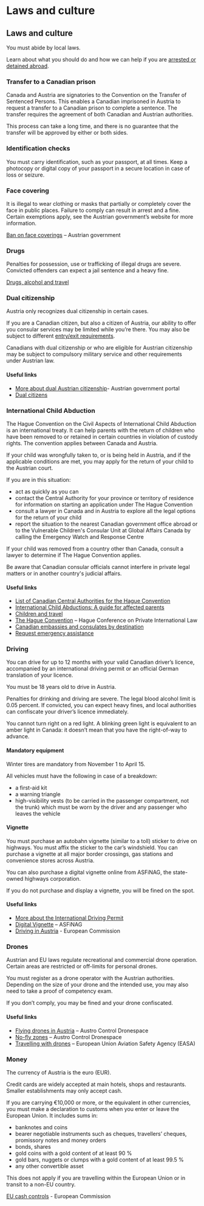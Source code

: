 # Laws and culture

## Laws and culture

You must abide by local laws.

Learn about what you should do and how we can help if you are [arrested or detained abroad](http://travel.gc.ca/assistance/emergency-info/arrest-detention).

### Transfer to a Canadian prison

Canada and Austria are signatories to the Convention on the Transfer of Sentenced Persons. This enables a Canadian imprisoned in Austria to request a transfer to a Canadian prison to complete a sentence. The transfer requires the agreement of both Canadian and Austrian authorities.

This process can take a long time, and there is no guarantee that the transfer will be approved by either or both sides.

### Identification checks

You must carry identification, such as your passport, at all times. Keep a photocopy or digital copy of your passport in a secure location in case of loss or seizure.

### Face covering

It is illegal to wear clothing or masks that partially or completely cover the face in public places. Failure to comply can result in arrest and a fine. Certain exemptions apply, see the Austrian government’s website for more information.

[Ban on face coverings](https://www.oesterreich.gv.at/en/themen/menschen_aus_anderen_staaten/aufenthalt/Seite.120251.html) – Austrian government

### Drugs

Penalties for possession, use or trafficking of illegal drugs are severe. Convicted offenders can expect a jail sentence and a heavy fine.

[Drugs, alcohol and travel](https://travel.gc.ca/travelling/health-safety/drugs)

### Dual citizenship

Austria only recognizes dual citizenship in certain cases.

If you are a Canadian citizen, but also a citizen of Austria, our ability to offer you consular services may be limited while you’re there. You may also be subject to different [entry/exit requirements](https://travel.gc.ca/destinations/austria#entryexit).

Canadians with dual citizenship or who are eligible for Austrian citizenship may be subject to compulsory military service and other requirements under Austrian law.

#### Useful links

* [More about dual Austrian citizenship](https://www.oesterreich.gv.at/en/themen/menschen_aus_anderen_staaten/staatsbuergerschaft/Seite.260430.html)- Austrian government portal
* [Dual citizens](http://travel.gc.ca/travelling/documents/dual-citizenship)

### International Child Abduction

The Hague Convention on the Civil Aspects of International Child Abduction is an international treaty. It can help parents with the return of children who have been removed to or retained in certain countries in violation of custody rights. The convention applies between Canada and Austria.

If your child was wrongfully taken to, or is being held in Austria, and if the applicable conditions are met, you may apply for the return of your child to the Austrian court.

If you are in this situation:

* act as quickly as you can
* contact the Central Authority for your province or territory of residence for information on starting an application under The Hague Convention
* consult a lawyer in Canada and in Austria to explore all the legal options for the return of your child
* report the situation to the nearest Canadian government office abroad or to the Vulnerable Children's Consular Unit at Global Affairs Canada by calling the Emergency Watch and Response Centre

If your child was removed from a country other than Canada, consult a lawyer to determine if The Hague Convention applies.

Be aware that Canadian consular officials cannot interfere in private legal matters or in another country's judicial affairs.

#### Useful links

* [List of Canadian Central Authorities for the Hague Convention](https://www.hcch.net/en/states/authorities/details3/?aid=75)
* [International Child Abductions: A guide for affected parents](https://travel.gc.ca/travelling/publications/international-child-abductions)
* [Children and travel](https://travel.gc.ca/travelling/children)
* [The Hague Convention](https://www.hcch.net/en/instruments/conventions/full-text/?cid=24) – Hague Conference on Private International Law
* [Canadian embassies and consulates by destination](https://travel.gc.ca/assistance/embassies-consulates)
* [Request emergency assistance](https://travel.gc.ca/assistance/emergency-assistance?_ga)

### Driving

You can drive for up to 12 months with your valid Canadian driver’s licence, accompanied by an international driving permit or an official German translation of your licence.

You must be 18 years old to drive in Austria.

Penalties for drinking and driving are severe. The legal blood alcohol limit is 0.05 percent. If convicted, you can expect heavy fines, and local authorities can confiscate your driver’s licence immediately.

You cannot turn right on a red light. A blinking green light is equivalent to an amber light in Canada: it doesn’t mean that you have the right-of-way to advance.

#### Mandatory equipment

Winter tires are mandatory from November 1 to April 15.

All vehicles must have the following in case of a breakdown:

* a first-aid kit
* a warning triangle
* high-visibility vests (to be carried in the passenger compartment, not the trunk) which must be worn by the driver and any passenger who leaves the vehicle

#### Vignette

You must purchase an autobahn vignette (similar to a toll) sticker to drive on highways. You must affix the sticker to the car’s windshield. You can purchase a vignette at all major border crossings, gas stations and convenience stores across Austria.

You can also purchase a digital vignette online from ASFiNAG, the state-owned highways corporation.

If you do not purchase and display a vignette, you will be fined on the spot.

#### Useful links

* [More about the International Driving Permit](https://travel.gc.ca/travelling/documents/international-driving-permit)
* [Digital Vignette](https://www.asfinag.at/en/toll/vignette/digital-vignette/) – ASFiNAG
* [Driving in Austria](http://ec.europa.eu/transport/road_safety/going_abroad/index_en.htm) - European Commission

### Drones

Austrian and EU laws regulate recreational and commercial drone operation. Certain areas are restricted or off-limits for personal drones.

You must register as a drone operator with the Austrian authorities. Depending on the size of your drone and the intended use, you may also need to take a proof of competency exam.

If you don’t comply, you may be fined and your drone confiscated.

#### Useful links

* [Flying drones in Austria](https://www.dronespace.at/en) – Austro Control Dronespace
* [No-fly zones](https://utm.dronespace.at/avm/#p=6.34/47.751/13.23) – Austro Control Dronespace
* [Travelling with drones](https://www.easa.europa.eu/en/light/topics/travelling-drones) – European Union Aviation Safety Agency (EASA)

### Money

The currency of Austria is the euro (EUR).

Credit cards are widely accepted at main hotels, shops and restaurants. Smaller establishments may only accept cash.

If you are carrying €10,000 or more, or the equivalent in other currencies, you must make a declaration to customs when you enter or leave the European Union. It includes sums in:

* banknotes and coins
* bearer negotiable instruments such as cheques, travellers’ cheques, promissory notes and money orders
* bonds, shares
* gold coins with a gold content of at least 90 %
* gold bars, nuggets or clumps with a gold content of at least 99.5 %
* any other convertible asset

This does not apply if you are travelling within the European Union or in transit to a non-EU country.

[EU cash controls](https://ec.europa.eu/taxation_customs/business/customs-controls/eu-cash-controls_en) - European Commission